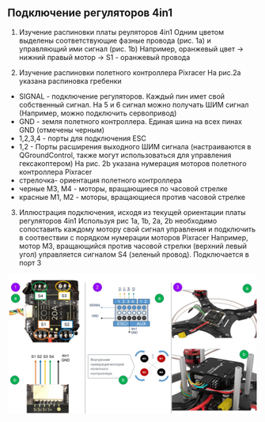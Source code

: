

Подключение регуляторов 4in1
----------------------------------
1. Изучение распиновки платы реуляторов 4in1
Одним цветом выделены соответствующие фазные провода (рис. 1a) и управляющий ими сигнал (рис. 1b)
Например, оранжевый цвет -> нижний правый мотор -> S1 - оранжевый провода

2. Изучение распиновки полетного контроллера Pixracer
На рис.2a указана распиновка гребенки 
 * SIGNAL - подключение регуляторов. Каждый пин имет свой собственный сигнал. На 5 и 6 сигнал можно получать ШИМ сигнал (Например, можно подключить сервопривод)
 * GND - земля полетного контроллера. Единая шина на всех пинах GND (отмечены черным)
 * 1,2,3,4 - порты для подключения ESC
 * 1,2 - Порты расширения выходного ШИМ сигнала (настраиваются в QGroundControl, также могут использоваться для управления гексакоптером)
 На рис. 2b указана нумерация моторов полетного контроллера Pixracer
 * стрелочка- ориентация полетного контроллера
 * черные M3, M4 - моторы, вращающиеся по часовой стрелке
 * красные M1, M2 - моторы, вращающиеся против часовой стрелке

3. Иллюстрация подключения, исходя из текущей ориентации платы регуляторов 4in1
Используя рис 1a, 1b, 2a, 2b необходимо сопоставить каждому мотору свой сигнал управления и подключить в соотвествии с порядком нумерации моторов Pixracer
Например, мотор М3, вращающийся против часовой стрелки (верхний левый угол) управляется сигналом S4 (зеленый провод). Подключается в порт 3


![Подключение регуляторов 4in1](assets/cl3_connectionESC4in1.jpg)
